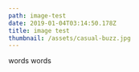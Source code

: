 ```yaml
---
path: image-test
date: 2019-01-04T03:14:50.178Z
title: image test
thumbnail: /assets/casual-buzz.jpg
---
```

words words
